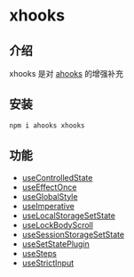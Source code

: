 # xhooks

## 介绍

xhooks 是对 [ahooks](https://ahooks.js.org/zh-CN) 的增强补充

## 安装

```bash
npm i ahooks xhooks
```

## 功能

- [useControlledState](./src/use-controlled-state/README.md)
- [useEffectOnce](./src/use-effect-once/README.md)
- [useGlobalStyle](./src/use-global-style/README.md)
- [useImperative](./src/use-imperative/README.md)
- [useLocalStorageSetState](./src/use-local-storage-set-state/README.md)
- [useLockBodyScroll](./src/use-lock-body-scroll/README.md)
- [useSessionStorageSetState](./src/use-session-storage-set-state/README.md)
- [useSetStatePlugin](./src/use-set-state-plugin/README.md)
- [useSteps](./src/use-steps/README.md)
- [useStrictInput](./src/use-strict-input/README.md)
